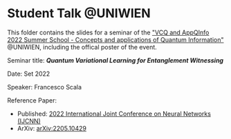 # Student Talk @UNIWIEN
This folder contains the slides for a seminar of the ["VCQ and AppQInfo 2022 Summer School - Concepts and applications of Quantum Information"](https://vcq.quantum.at/summer-school-2022/) @UNIWIEN, including the offical poster of the event.

Seminar title: ***Quantum Variational Learning for Entanglement Witnessing***

Date: Set 2022

Speaker: Francesco Scala 

Reference Paper: 
- Published: [2022 International Joint Conference on Neural Networks (IJCNN)](https://ieeexplore.ieee.org/iel7/9891857/9889787/09892080.pdf)
- ArXiv: [arXiv:2205.10429](https://arxiv.org/abs/2205.10429)

